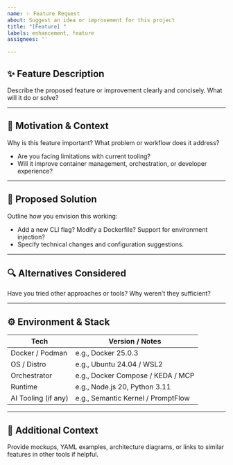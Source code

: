 ```yaml
---
name: ✨ Feature Request
about: Suggest an idea or improvement for this project
title: "[Feature] "
labels: enhancement, feature
assignees: ''

---
```


## ✨ Feature Description

Describe the proposed feature or improvement clearly and concisely. What will it do or solve?

---

## 🧩 Motivation & Context

Why is this feature important? What problem or workflow does it address?
- Are you facing limitations with current tooling?
- Will it improve container management, orchestration, or developer experience?

---

## 🚀 Proposed Solution

Outline how you envision this working:
- Add a new CLI flag? Modify a Dockerfile? Support for environment injection?
- Specify technical changes and configuration suggestions.

---

## 🔍 Alternatives Considered

Have you tried other approaches or tools? Why weren’t they sufficient?

---

## ⚙️ Environment & Stack

| Tech                | Version / Notes               |
|---------------------|-------------------------------|
| Docker / Podman     | e.g., Docker 25.0.3            |
| OS / Distro         | e.g., Ubuntu 24.04 / WSL2      |
| Orchestrator        | e.g., Docker Compose / KEDA / MCP |
| Runtime             | e.g., Node.js 20, Python 3.11  |
| AI Tooling (if any) | e.g., Semantic Kernel / PromptFlow |

---

## 📎 Additional Context

Provide mockups, YAML examples, architecture diagrams, or links to similar features in other tools if helpful.